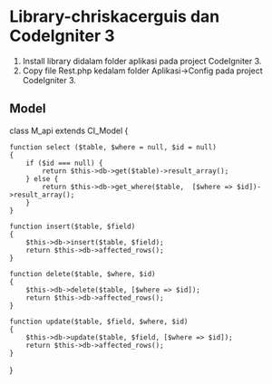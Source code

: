 # Library-chriskacerguis dan CodeIgniter 3
1. Install library didalam folder aplikasi pada project CodeIgniter 3.
2. Copy file Rest.php kedalam folder Aplikasi->Config pada project CodeIgniter 3.

## Model


class M_api extends CI_Model
{

    function select ($table, $where = null, $id = null)
    {
        if ($id === null) {
            return $this->db->get($table)->result_array();
        } else {
            return $this->db->get_where($table,  [$where => $id])->result_array();
        }
    }

    function insert($table, $field)
    {
        $this->db->insert($table, $field);
        return $this->db->affected_rows();
    }

    function delete($table, $where, $id)
    {
        $this->db->delete($table, [$where => $id]);
        return $this->db->affected_rows();
    }

    function update($table, $field, $where, $id)
    {
        $this->db->update($table, $field, [$where => $id]);
        return $this->db->affected_rows();
    }
}
